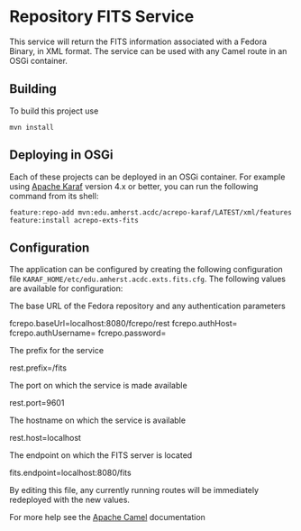 Repository FITS Service
===================================

This service will return the FITS information associated with a Fedora Binary, in
XML format.  The service can be used with any Camel route in an OSGi container.

Building
--------

To build this project use

    mvn install

Deploying in OSGi
-----------------

Each of these projects can be deployed in an OSGi container. For example using
[Apache Karaf](http://karaf.apache.org) version 4.x or better, you can run the following
command from its shell:

    feature:repo-add mvn:edu.amherst.acdc/acrepo-karaf/LATEST/xml/features
    feature:install acrepo-exts-fits


Configuration
-------------
The application can be configured by creating the following configuration
file `KARAF_HOME/etc/edu.amherst.acdc.exts.fits.cfg`. The following values 
are available for configuration:

The base URL of the Fedora repository and any authentication parameters

  fcrepo.baseUrl=localhost:8080/fcrepo/rest
  fcrepo.authHost=
  fcrepo.authUsername=
  fcrepo.password=

The prefix for the service

  rest.prefix=/fits

The port on which the service is made available

  rest.port=9601

The hostname on which the service is available

  rest.host=localhost

The endpoint on which the FITS server is located

  fits.endpoint=localhost:8080/fits

By editing this file, any currently running routes will be immediately redeployed
with the new values.

For more help see the [Apache Camel](http://camel.apache.org) documentation
